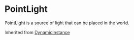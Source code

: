 # PointLight

PointLight is a source of light that can be placed in the world.

Inherited from [DynamicInstance](../DynamicInstance)

